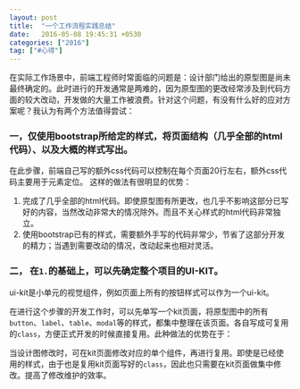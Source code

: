 ```yaml
---
layout: post
title:  "一个工作流程实践总结"
date:   2016-05-08 19:45:31 +0530
categories: ["2016"]
tag: ["#心得"]
---
```

在实际工作场景中，前端工程师时常面临的问题是：设计部门给出的原型图是尚未最终确定的。此时进行的开发通常是两难的，因为原型图的更改经常涉及到代码方面的较大改动，开发做的大量工作被浪费。针对这个问题，有没有什么好的应对方案呢？我认为有两个方法值得尝试：

### 一，仅使用bootstrap所给定的样式，将页面结构（几乎全部的html代码）、以及大概的样式写出。
在此步骤，前端自己写的额外css代码可以控制在每个页面20行左右，额外css代码主要用于元素定位。
这样的做法有很明显的优势：

1. 完成了几乎全部的html代码。即使原型图有所更改，也几乎不影响这部分已写好的内容，当然改动非常大的情况除外。而且不关心样式的html代码非常独立。
2. 使用bootstrap已有的样式，需要额外手写的代码非常少，节省了这部分开发的精力；当遇到需要改动的情况，改动起来也相对灵活。

### 二， 在`1.`的基础上，可以先确定整个项目的UI-KIT。
ui-kit是小单元的视觉组件，例如页面上所有的按钮样式可以作为一个ui-kit。

在进行这个步骤的开发工作时，可以先单写一个kit页面，将原型图中的所有`button`、`label`、`table`、`modal`等的样式，都集中整理在该页面。各自写成可复用的`class`，方便正式开发的时候直接复用。此种做法的优势在于：

当设计图修改时，可在kit页面修改对应的单个组件，再进行复用。即使是已经使用的样式，由于也是复用kit页面写好的`class`，因此也只需要在kit页面做集中修改。提高了修改维护的效率。
